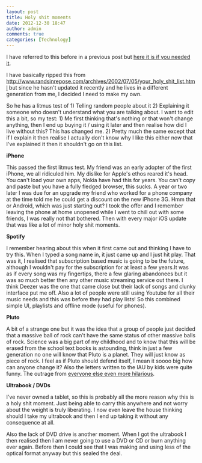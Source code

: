 ```yaml
---
layout: post
title: Holy shit moments
date: 2012-12-30 18:47
author: admin
comments: true
categories: [Technology]
---
```

I have referred to this before in a previous post but <a title="The Answer of Life Part 7/42 – Mystery box" href="http://blog.havinderatwal.com/2012/03/the-answer-of-life-part-742-mystery-box/">here it is if you needed it</a>.

I have basically ripped this from <a href="http://www.randsinrepose.com/archives/2002/07/05/your_holy_shit_list.html">http://www.randsinrepose.com/archives/2002/07/05/your_holy_shit_list.html</a> but since he hasn't updated it recently and he lives in a different generation from me, I decided I need to make my own.

So he has a litmus test of 1) Telling random people about it 2) Explaining it someone who doesn't understand what you are talking about. I want to edit this a bit, so my test: 1) Me first thinking that's nothing or that won't change anything, then I end up buying it / using it later and then realise how did I live without this? This has changed me. 2) Pretty much the same except that if I explain it then realise I actually don't know why I like this either now that I've explained it then it shouldn't go on this list.

<strong>iPhone</strong>

This passed the first litmus test. My friend was an early adopter of the first iPhone, we all ridiculed him. My dislike for Apple's ethos reared it's head. You can't load your own apps, Nokia have had this for years. You can't copy and paste but you have a fully fledged browser, this sucks. A year or two later I was due for an upgrade my friend who worked for a phone company at the time told me he could get a discount on the new iPhone 3G. Hmm that or Android, which was just starting out? I took the offer and I remember leaving the phone at home unopened while I went to chill out with some friends, I was really not that bothered. Then with every major iOS update that was like a lot of minor holy shit moments.

<strong>Spotify</strong>

I remember hearing about this when it first came out and thinking I have to try this. When I typed a song name in, it just came up and I just hit play. That was it, I realised that subscription based music is going to be the future, although I wouldn't pay for the subscription for at least a few years.It was as if every song was my fingertips, there a few glaring abandonees but it was so much better then any other music streaming service out there. I think Deezer was the one that came close but their lack of songs and clunky interface put me off. Also a lot of people were still using Youtube for all their music needs and this was before they had play lists! So this combined simple UI, playlists and offline mode (useful for phones).

<strong>Pluto</strong>

A bit of a strange one but it was the idea that a group of people just decided that a massive ball of rock can't have the same status of other massive balls of rock. Science was a big part of my childhood and to know that this will be erased from the school text books is astounding, think in just a few generation no one will know that Pluto is a planet. They will just know as piece of rock. I feel as if Pluto should defend itself, I mean it soooo big how can anyone change it? Also the letters written to the IAU by kids were quite funny. The outrage from <a href="http://www.google.co.uk/url?sa=t&amp;rct=j&amp;q=&amp;esrc=s&amp;source=web&amp;cd=8&amp;cad=rja&amp;ved=0CF8QFjAH&amp;url=http%3A%2F%2Fwww.uni.edu%2Fearth%2Fsites%2Fdefault%2Ffiles%2Fwebform%2Ffor_pluto.pdf&amp;ei=b23gUMeuIo3K0AWTxYHQCw&amp;usg=AFQjCNGrowTSaqwFXEmoNn4rsQIOAblT7A">everyone else even more hilarious</a>.

<strong>Ultrabook / DVDs
</strong>

I've never owned a tablet, so this is probably all the more reason why this is a holy shit moment. Just being able to carry this anywhere and not worry about the weight is truly liberating. I now even leave the house thinking should I take my ultrabook and then I end up taking it without any consequence at all.

Also the lack of DVD drive is another moment. When I got the ultrabook I then realised then I am never going to use a DVD or CD or burn anything ever again. Before then I could see that I was making and using less of the optical format anyway but this sealed the deal.

&nbsp;
